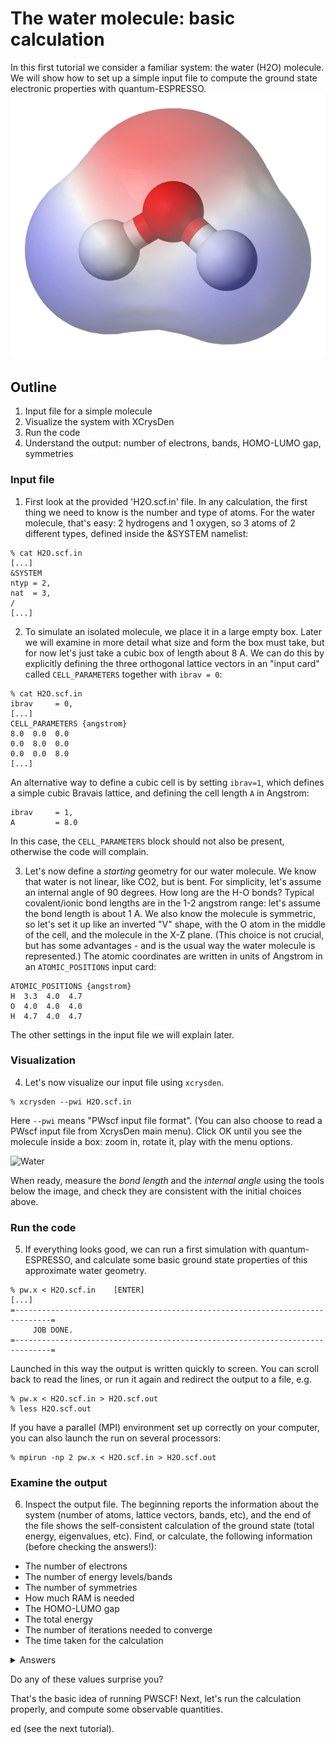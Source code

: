 # The water molecule: basic calculation

In this first tutorial we consider a familiar system: the water (H2O) molecule.
We will show how to set up a simple input file to compute the ground state electronic properties with quantum-ESPRESSO.
![Water](Ref/water.png?raw=true "Water")


## Outline
1. Input file for a simple molecule
2. Visualize the system with XCrysDen
3. Run the code
4. Understand the output: number of electrons, bands, HOMO-LUMO gap, symmetries

### Input file

1. First look at the provided 'H2O.scf.in' file. 
In any calculation, the first thing we need to know is the number and type of atoms. 
For the water molecule, that's easy: 2 hydrogens and 1 oxygen, so 3 atoms of 2 different types, 
defined inside the &SYSTEM namelist:
```
% cat H2O.scf.in
[...]
&SYSTEM
ntyp = 2,
nat  = 3,
/
[...]
```

2. To simulate an isolated molecule, we place it in a large empty box. Later we will examine in more detail what size and form the box must take, but for now let's just take a cubic box of length about 8 A. We can do this by explicitly defining the three  orthogonal lattice vectors in an "input card" called `CELL_PARAMETERS` together with `ibrav = 0`:
```
% cat H2O.scf.in
ibrav     = 0,
[...]
CELL_PARAMETERS {angstrom}
8.0  0.0  0.0
0.0  8.0  0.0
0.0  0.0  8.0
[...]
```
An alternative way to define a cubic cell is by setting `ibrav=1`, which defines a simple cubic Bravais lattice, and defining the cell length `A` in Angstrom:
```
ibrav     = 1,
A         = 8.0
```
In this case, the `CELL_PARAMETERS` block should not also be present, otherwise the code will complain.

3. Let's now define a *starting* geometry for our water molecule. 
We know that water is not linear, like CO2, but is bent. For simplicity, let's assume an internal angle of 90 degrees.
How long are the H-O bonds? Typical covalent/ionic bond lengths are in the 1-2 angstrom range: let's assume the bond length is about 1 A.
We also know the molecule is symmetric, so let's set it up like an inverted "V" shape, with the O atom in the middle of the cell, and the molecule in the X-Z plane. (This choice is not crucial, but has some advantages - and is the usual way the water molecule is represented.)
The atomic coordinates are written in units of Angstrom in an `ATOMIC_POSITIONS` input card:
```
ATOMIC_POSITIONS {angstrom}
H  3.3  4.0  4.7    
O  4.0  4.0  4.0    
H  4.7  4.0  4.7  
```
The other settings in the input file we will explain later. 

### Visualization

4. Let's now visualize our input file using `xcrysden`.
```
% xcrysden --pwi H2O.scf.in
```
Here `--pwi` means "PWscf input file format". (You can also choose to read a PWscf input file from XcrysDen main menu).
Click OK until you see the molecule inside a box: zoom in, rotate it, play with the menu options. 

![Water](Ref/water-wc.png?raw=true "Water")

When ready, measure the *bond length* and the *internal angle* using the tools below the image, and check they are consistent with the initial choices above.

### Run the code

5. If everything looks good, we can run a first simulation with quantum-ESPRESSO, and calculate some basic ground state properties of this approximate water geometry.
```
% pw.x < H2O.scf.in    [ENTER]
[...]
=------------------------------------------------------------------------------=
     JOB DONE.
=------------------------------------------------------------------------------=
```
Launched in this way the output is written quickly to screen. You can scroll back to read the lines, or run it again and redirect the output to a file, e.g.
```
% pw.x < H2O.scf.in > H2O.scf.out
% less H2O.scf.out
```
If you have a parallel (MPI) environment set up correctly on your computer, you can also launch the run on several processors:
```
% mpirun -np 2 pw.x < H2O.scf.in > H2O.scf.out
```

### Examine the output 

6. Inspect the output file. The beginning reports the information about the system (number of atoms, lattice vectors, bands, etc), and the end of the file shows the self-consistent calculation of the ground state (total energy, eigenvalues, etc). 
Find, or calculate, the following information (before checking the answers!):

* The number of electrons
* The number of energy levels/bands
* The number of symmetries
* How much RAM is needed
* The HOMO-LUMO gap
* The total energy
* The number of iterations needed to converge
* The time taken for the calculation
  

<details>
<summary> Answers </summary>

* There are **8 electrons** in our system. This is a little surprising, because O has 8 electrons in total, and H has 1, so we might expect 10 electrons. However, the 1s2 electrons in the O atom are accounted     for in the pseudopotential, and we only consider the valence electrons (6 for O, and 1 for each H).

```
% grep "total energy" H2O.scf.out
%grep scf H2O.scf.out
```

* There are **6 states** in our calculation. This was defined in the input file (`nbnd = 6`). 
The default value for an insulator is nelec/2 = number of occupied states (here, 4). We chose 6 explicitly in order to calculate the first empty states as well.
     
* The water molecule has **four** symmetry elements: the identity _E_, a twofold rotation axis C_2, and two vertical reflection planes sigma_{v}(xz) and sigma_{v}(yz). 
These elements correspond to the four symmetry operations of the molecule, which define its C_{2v} point group.

* The calculation needs about **50 MB of RAM**. 
```
Estimated max dynamical RAM per process >      50.83 MB`
```     

* The HOMO-LUMO gap is **6.3 eV**.  You can calculate this by inspecting the eigenvalues, or direcly from the line
```
highest occupied, lowest unoccupied level (ev):    -6.9983   -1.0880
```
For comparison, the experimental value is 6.3eV.
There is no _Fermi level_ reported if the system is an insulator/semiconductor.

* The **_final_ total energy** is reported in Rydberg atomic units (1 Ry = 13.6057eV = 0.5 Ha).
```
!    total energy              =     -34.04117898 Ry
```
Note that it's easy to search for the final total energy value using grep:
```
% grep ! H2O.scf.out
```
Also note that this value is, on its own, meaningless.

* The self-consistent field (SCF) loop took **6 iterations** to converge. You can track its progress towards convergence by grepping the total energy and its error (precision) at each iteration:
```
% grep "total energy" H2O.scf.out
% grep scf H2O.scf.out
```

* The calculation sook **about a second** (the exact value will depend on your computer) :
```
PWSCF        :      0.68s CPU      0.75s WALL
```
There are two timing values reported. The _CPU time_ is the calculation time according to the CPU, and can change with the number of processors. 
The _WALL time_, is the "Wall clock" time and is the total run time, including time taken reading and writing to disk. 

You can also deduce it from the start and end times of the calculation:
```
0_start % grep -e "starts on" -e "terminated on" pw.out     
Program PWSCF v.6.7MaX starts on 29Oct2025 at 10: 7:20 
This run was terminated on:  10: 7:20  29Oct2025    
```
     
</details>

Do any of these values surprise you? 


That's the basic idea of running PWSCF! 
Next, let's run the calculation properly, and compute some observable quantities.

ed (see the next tutorial).
     </details>

